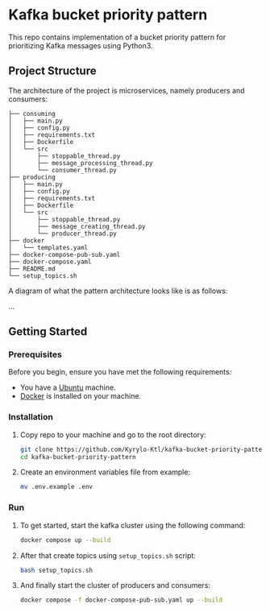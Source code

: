 # Kafka bucket priority pattern

This repo contains implementation of a bucket priority pattern for prioritizing Kafka messages using Python3.

## Project Structure

The architecture of the project is microservices, namely producers and consumers:

```
├── consuming
│   ├── main.py
│   ├── config.py
│   ├── requirements.txt
│   ├── Dockerfile
│   └── src
│       ├── stoppable_thread.py
│       ├── message_processing_thread.py
│       └── consumer_thread.py
├── producing
│   ├── main.py
│   ├── config.py
│   ├── requirements.txt
│   ├── Dockerfile
│   └── src
│       ├── stoppable_thread.py
│       ├── message_creating_thread.py
│       └── producer_thread.py
├── docker
│   └── templates.yaml
├── docker-compose-pub-sub.yaml
├── docker-compose.yaml
├── README.md
└── setup_topics.sh
```

A diagram of what the pattern architecture looks like is as follows:

...

## Getting Started

### Prerequisites

Before you begin, ensure you have met the following requirements:

+ You have a [Ubuntu](https://ubuntu.com/) machine.
+ [Docker](https://docs.docker.com/desktop/install/linux-install/) is installed on your machine.


### Installation

1. Copy repo to your machine and go to the root directory:
   ```bash
   git clone https://github.com/Kyrylo-Ktl/kafka-bucket-priority-pattern && \
   cd kafka-bucket-priority-pattern
   ```

2. Create an environment variables file from example:
   ```bash
   mv .env.example .env
   ```

### Run

1. To get started, start the kafka cluster using the following command:
    ```bash
    docker compose up --build
    ```

2. After that create topics using `setup_topics.sh` script:
   ```bash
   bash setup_topics.sh
   ```

3. And finally start the cluster of producers and consumers:
   ```bash
   docker compose -f docker-compose-pub-sub.yaml up --build
   ```
